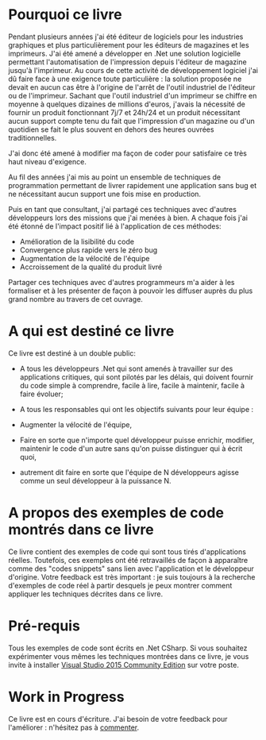 # Pourquoi ce livre

Pendant plusieurs années j'ai été éditeur de logiciels pour les industries graphiques et plus particulièrement pour les éditeurs de magazines et les imprimeurs. J'ai été amené a développer en .Net une solution logicielle permettant l'automatisation de l'impression depuis l'éditeur de magazine jusqu'à l'imprimeur. Au cours de cette activité de développement logiciel j'ai dû faire face à une exigence toute particulière : la solution proposée ne devait en aucun cas être à l'origine de l'arrêt de l'outil industriel de l'éditeur ou de l'imprimeur. Sachant que l'outil industriel d'un imprimeur se chiffre en moyenne à quelques dizaines de millions d'euros, j'avais la nécessité de fournir un produit fonctionnant 7j/7 et 24h/24 et un produit nécessitant aucun support compte tenu du fait que l'impression d'un magazine ou d'un quotidien se fait le plus souvent en dehors des heures ouvrées traditionnelles.

J'ai donc été amené à modifier ma façon de coder pour satisfaire ce très haut niveau d'exigence. 

Au fil des années j'ai mis au point un ensemble de techniques de programmation permettant de livrer rapidement une application sans bug et ne nécessitant aucun support une fois mise en production.

Puis en tant que consultant, j'ai partagé ces techniques avec d'autres développeurs lors des missions que j'ai menées à bien.
A chaque fois j'ai été étonné de l'impact positif lié à l'application de ces méthodes:
* Amélioration de la lisibilité du code
* Convergence plus rapide vers le zéro bug
* Augmentation de la vélocité de l'équipe
* Accroissement de la qualité du produit livré

Partager ces techniques avec d'autres programmeurs m'a aider à les formaliser et à les présenter  de façon à pouvoir les diffuser auprès du plus grand nombre au travers de cet ouvrage.


# A qui est destiné ce livre

Ce livre est destiné à un double public:

* A tous les développeurs .Net qui sont amenés à travailler sur des applications critiques, qui sont pilotés par les délais, qui doivent fournir du code simple à comprendre, facile à lire, facile à maintenir, facile à faire évoluer;

* A tous les responsables qui ont les objectifs suivants pour leur équipe :
 * Augmenter la vélocité de l'équipe, 
 * Faire en sorte que n'importe quel développeur puisse enrichir, modifier, maintenir le code d'un autre sans qu'on puisse distinguer qui à écrit quoi, 
 * autrement dit faire en sorte que l'équipe de N développeurs agisse comme un seul développeur à la puissance N.


# A propos des exemples de code montrés dans ce livre

Ce livre contient des exemples de code qui sont tous tirés d'applications réelles. 
Toutefois, ces exemples ont été retravaillés de façon à apparaître comme des "codes snippets" sans lien avec l'application et le développeur d'origine.
Votre feedback est très important : je suis toujours à la recherche d'exemples de code réel à partir desquels je peux montrer comment appliquer les techniques décrites dans ce livre. 


# Pré-requis

Tous les exemples de code sont écrits en .Net CSharp. Si vous souhaitez expérimenter vous mêmes les techniques montrées dans ce livre, je vous invite à installer [Visual Studio 2015 Community Edition](https://www.visualstudio.com) sur votre poste.


# Work in Progress

Ce livre est en cours d'écriture. J'ai besoin de votre feedback pour l'améliorer : n'hésitez pas à [commenter](https://www.gitbook.com/book/aaaprogramming/aaa-programming-pour-les-developpeurs-net/discussions). 



